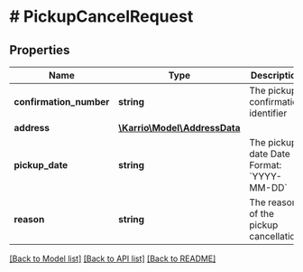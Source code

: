 # # PickupCancelRequest

## Properties

Name | Type | Description | Notes
------------ | ------------- | ------------- | -------------
**confirmation_number** | **string** | The pickup confirmation identifier |
**address** | [**\Karrio\Model\AddressData**](AddressData.md) |  | [optional]
**pickup_date** | **string** | The pickup date  Date Format: &#x60;YYYY-MM-DD&#x60; | [optional]
**reason** | **string** | The reason of the pickup cancellation | [optional]

[[Back to Model list]](../../README.md#models) [[Back to API list]](../../README.md#endpoints) [[Back to README]](../../README.md)
